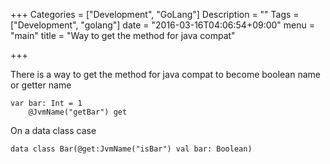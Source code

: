 +++
Categories = ["Development", "GoLang"]
Description = ""
Tags = ["Development", "golang"]
date = "2016-03-16T04:06:54+09:00"
menu = "main"
title = "Way to get the method for java compat"

+++

There is a way to get the method for java compat to become boolean name or getter name
```
var bar: Int = 1
    @JvmName("getBar") get
```

On a data class case
```
data class Bar(@get:JvmName("isBar") val bar: Boolean)
```
